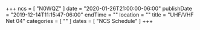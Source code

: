 +++
ncs = [ "N0WQZ" ]
date = "2020-01-26T21:00:00-06:00"
publishDate = "2019-12-14T11:15:47-06:00"
endTime = ""
location = ""
title = "UHF/VHF Net 04"
categories = [ "" ]
dates = [ "NCS Schedule" ]
+++

